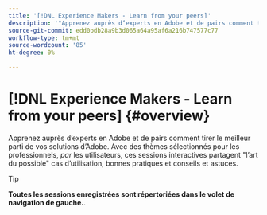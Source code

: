 ```yaml
---
title: '[!DNL Experience Makers - Learn from your peers]'
description: '"Apprenez auprès d’experts en Adobe et de pairs comment tirer le meilleur parti de vos solutions d’Adobe. [!DNL Experience Makers - Learn from your peers] est une série mondiale d’événements d’apprentissage client virtuels, qui se concentre sur une exploration approfondie de la [!DNL Adobe Experience Cloud] solutions.'''
source-git-commit: edd0bdb28a9b3d065a64a95af6a216b747577c77
workflow-type: tm+mt
source-wordcount: '85'
ht-degree: 0%

---
```


# [!DNL Experience Makers - Learn from your peers] {#overview}

Apprenez auprès d’experts en Adobe et de pairs comment tirer le meilleur parti de vos solutions d’Adobe. Avec des thèmes sélectionnés pour les professionnels, _par_ les utilisateurs, ces sessions interactives partagent &quot;l’art du possible&quot; cas d’utilisation, bonnes pratiques et conseils et astuces.

>[!TIP]
>
>**Toutes les sessions enregistrées sont répertoriées dans le volet de navigation de gauche.**.

